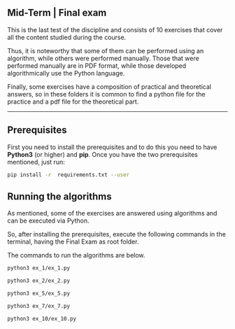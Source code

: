 ## Mid-Term | Final exam

This is the last test of the discipline and consists of 10 exercises that cover all the content studied during the course.

Thus, it is noteworthy that some of them can be performed using an algorithm, while others were performed manually. Those that were performed manually are in PDF format, while those developed algorithmically use the Python language.

Finally, some exercises have a composition of practical and theoretical answers, so in these folders it is common to find a python file for the practice and a pdf file for the theoretical part.

---

## Prerequisites
First you need to install the prerequisites and to do this you need to have **Python3** (or higher) and **pip**.
Once you have the two prerequisites mentioned, just run:
```bash
pip install -r  requirements.txt --user
```

## Running the algorithms
As mentioned, some of the exercises are answered using algorithms and can be executed via Python.

So, after installing the prerequisites, execute the following commands in the terminal, having the Final Exam as root folder.

The commands to run the algorithms are below.
```bash
python3 ex_1/ex_1.py
```
```bash
python3 ex_2/ex_2.py
```
```bash
python3 ex_5/ex_5.py
```
```bash
python3 ex_7/ex_7.py
```
```bash
python3 ex_10/ex_10.py
```
